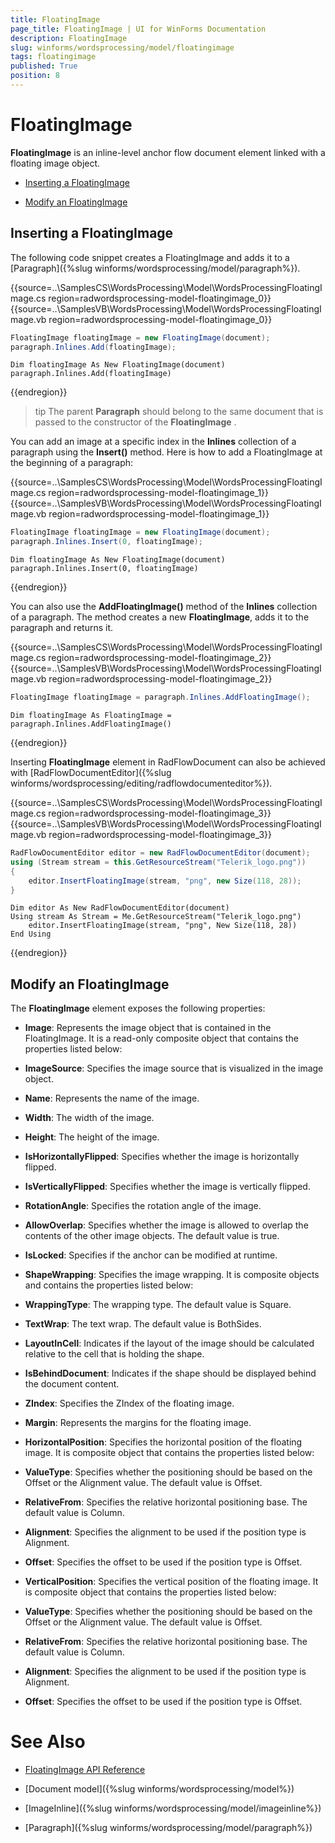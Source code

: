```yaml
---
title: FloatingImage
page_title: FloatingImage | UI for WinForms Documentation
description: FloatingImage
slug: winforms/wordsprocessing/model/floatingimage
tags: floatingimage
published: True
position: 8
---
```


# FloatingImage

__FloatingImage__ is an inline-level anchor flow document element linked with a floating image object.

* [Inserting a FloatingImage](#inserting-a-floatingimage)

* [Modify an FloatingImage](#modify-an-floatingimage)

## Inserting a FloatingImage

The following code snippet creates a FloatingImage and adds it to a [Paragraph]({%slug winforms/wordsprocessing/model/paragraph%}).


{{source=..\SamplesCS\WordsProcessing\Model\WordsProcessingFloatingImage.cs region=radwordsprocessing-model-floatingimage_0}} 
{{source=..\SamplesVB\WordsProcessing\Model\WordsProcessingFloatingImage.vb region=radwordsprocessing-model-floatingimage_0}} 

````C#
FloatingImage floatingImage = new FloatingImage(document);
paragraph.Inlines.Add(floatingImage);

````
````VB.NET
Dim floatingImage As New FloatingImage(document)
paragraph.Inlines.Add(floatingImage)

````

{{endregion}} 

>tip The parent __Paragraph__ should belong to the same document that is passed to the constructor of the __FloatingImage__ .
>

You can add an image at a specific index in the __Inlines__ collection of a paragraph using the __Insert()__ method. Here is how to add a FloatingImage at the beginning of a paragraph:

{{source=..\SamplesCS\WordsProcessing\Model\WordsProcessingFloatingImage.cs region=radwordsprocessing-model-floatingimage_1}} 
{{source=..\SamplesVB\WordsProcessing\Model\WordsProcessingFloatingImage.vb region=radwordsprocessing-model-floatingimage_1}} 

````C#
FloatingImage floatingImage = new FloatingImage(document);
paragraph.Inlines.Insert(0, floatingImage);

````
````VB.NET
Dim floatingImage As New FloatingImage(document)
paragraph.Inlines.Insert(0, floatingImage)

````

{{endregion}} 

You can also use the __AddFloatingImage()__ method of the __Inlines__ collection of a paragraph. The method creates a new __FloatingImage__, adds it to the paragraph and returns it.

{{source=..\SamplesCS\WordsProcessing\Model\WordsProcessingFloatingImage.cs region=radwordsprocessing-model-floatingimage_2}} 
{{source=..\SamplesVB\WordsProcessing\Model\WordsProcessingFloatingImage.vb region=radwordsprocessing-model-floatingimage_2}} 

````C#
FloatingImage floatingImage = paragraph.Inlines.AddFloatingImage();

````
````VB.NET
Dim floatingImage As FloatingImage = paragraph.Inlines.AddFloatingImage()

````

{{endregion}} 

Inserting __FloatingImage__ element in RadFlowDocument can also be achieved with [RadFlowDocumentEditor]({%slug winforms/wordsprocessing/editing/radflowdocumenteditor%}).


{{source=..\SamplesCS\WordsProcessing\Model\WordsProcessingFloatingImage.cs region=radwordsprocessing-model-floatingimage_3}} 
{{source=..\SamplesVB\WordsProcessing\Model\WordsProcessingFloatingImage.vb region=radwordsprocessing-model-floatingimage_3}} 

````C#
RadFlowDocumentEditor editor = new RadFlowDocumentEditor(document);
using (Stream stream = this.GetResourceStream("Telerik_logo.png"))
{
    editor.InsertFloatingImage(stream, "png", new Size(118, 28));
}

````
````VB.NET
Dim editor As New RadFlowDocumentEditor(document)
Using stream As Stream = Me.GetResourceStream("Telerik_logo.png")
    editor.InsertFloatingImage(stream, "png", New Size(118, 28))
End Using

````

{{endregion}} 

## Modify an FloatingImage

The __FloatingImage__ element exposes the following properties:
        

* __Image__: Represents the image object that is contained in the FloatingImage. It is a read-only composite object that contains the properties listed below:

* __ImageSource__: Specifies the image source that is visualized in the image object.

* __Name__: Represents the name of the image.

* __Width__: The width of the image.

* __Height__: The height of the image.

* __IsHorizontallyFlipped__: Specifies whether the image is horizontally flipped.

* __IsVerticallyFlipped__: Specifies whether the image is vertically flipped.

* __RotationAngle__: Specifies the rotation angle of the image.

* __AllowOverlap__: Specifies whether the image is allowed to overlap the contents of the other image objects. The default value is true.

* __IsLocked__: Specifies if the anchor can be modified at runtime.

* __ShapeWrapping__: Specifies the image wrapping. It is composite objects and contains the properties listed below:

* __WrappingType__: The wrapping type. The default value is Square.

* __TextWrap__: The text wrap. The default value is BothSides.

* __LayoutInCell__: Indicates if the layout of the image should be calculated relative to the cell that is holding the shape.

* __IsBehindDocument__: Indicates if the shape should be displayed behind the document content.

* __ZIndex__: Specifies the ZIndex of the floating image.

* __Margin__: Represents the margins for the floating image.

* __HorizontalPosition__: Specifies the horizontal position of the floating image. It is composite object that contains the properties listed below:

* __ValueType__: Specifies whether the positioning should be based on the Offset or the Alignment value. The default value is Offset.         

* __RelativeFrom__: Specifies the relative horizontal positioning base. The default value is Column.

* __Alignment__: Specifies the alignment to be used if the position type is Alignment.

* __Offset__: Specifies the offset to be used if the position type is Offset.

* __VerticalPosition__: Specifies the vertical position of the floating image. It is composite object that contains the properties listed below:

* __ValueType__: Specifies whether the positioning should be based on the Offset or the Alignment value. The default value is Offset.

* __RelativeFrom__: Specifies the relative horizontal positioning base. The default value is Column.

* __Alignment__: Specifies the alignment to be used if the position type is Alignment.

* __Offset__: Specifies the offset to be used if the position type is Offset.

# See Also

 * [FloatingImage API Reference](http://www.telerik.com/help/winforms/allmembers_t_telerik_windows_documents_flow_model_shapes_floatingimage.html)

 * [Document model]({%slug winforms/wordsprocessing/model%})

 * [ImageInline]({%slug winforms/wordsprocessing/model/imageinline%})

 * [Paragraph]({%slug winforms/wordsprocessing/model/paragraph%})
